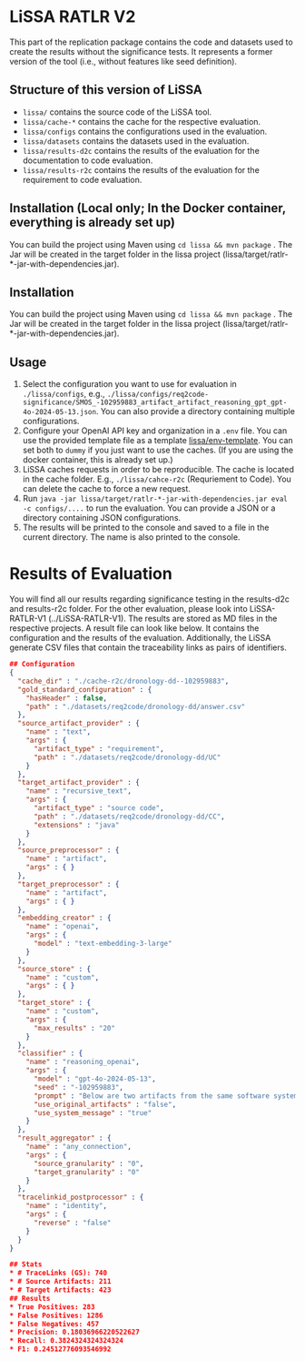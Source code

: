 # LiSSA RATLR V2
This part of the replication package contains the code and datasets used to create the results without the significance tests. It represents a former version of the tool (i.e., without features like seed definition).

## Structure of this version of LiSSA
* `lissa/` contains the source code of the LiSSA tool.
* `lissa/cache-*` contains the cache for the respective evaluation.
* `lissa/configs` contains the configurations used in the evaluation.
* `lissa/datasets` contains the datasets used in the evaluation.
* `lissa/results-d2c` contains the results of the evaluation for the documentation to code evaluation.
* `lissa/results-r2c` contains the results of the evaluation for the requirement to code evaluation.


## Installation (Local only; In the Docker container, everything is already set up)
You can build the project using Maven using `cd lissa && mvn package` . The Jar will be created in the target folder in the lissa project (lissa/target/ratlr-*-jar-with-dependencies.jar).

## Installation
You can build the project using Maven using `cd lissa && mvn package` . The Jar will be created in the target folder in the lissa project (lissa/target/ratlr-*-jar-with-dependencies.jar).

## Usage
1. Select the configuration you want to use for evaluation in `./lissa/configs`, e.g., `./lissa/configs/req2code-significance/SMOS_-102959883_artifact_artifact_reasoning_gpt_gpt-4o-2024-05-13.json`. You can also provide a directory containing multiple configurations.
2. Configure your OpenAI API key and organization in a `.env` file. You can use the provided template file as a template [lissa/env-template](./lissa/env-template). You can set both to `dummy` if you just want to use the caches. (If you are using the docker container, this is already set up.)
3. LiSSA caches requests in order to be reproducible. The cache is located in the cache folder. E.g., `./lissa/cahce-r2c` (Requriement to Code). You can delete the cache to force a new request.
4. Run `java -jar lissa/target/ratlr-*-jar-with-dependencies.jar eval -c configs/....` to run the evaluation. You can provide a JSON or a directory containing JSON configurations.
5. The results will be printed to the console and saved to a file in the current directory. The name is also printed to the console.

# Results of Evaluation
You will find all our results regarding significance testing in the results-d2c and results-r2c folder.
For the other evaluation, please look into LiSSA-RATLR-V1 (../LiSSA-RATLR-V1).
The results are stored as MD files in the respective projects.
A result file can look like below.
It contains the configuration and the results of the evaluation.
Additionally, the LiSSA generate CSV files that contain the traceability links as pairs of identifiers.

```json
## Configuration
{
  "cache_dir" : "./cache-r2c/dronology-dd--102959883",
  "gold_standard_configuration" : {
    "hasHeader" : false,
    "path" : "./datasets/req2code/dronology-dd/answer.csv"
  },
  "source_artifact_provider" : {
    "name" : "text",
    "args" : {
      "artifact_type" : "requirement",
      "path" : "./datasets/req2code/dronology-dd/UC"
    }
  },
  "target_artifact_provider" : {
    "name" : "recursive_text",
    "args" : {
      "artifact_type" : "source code",
      "path" : "./datasets/req2code/dronology-dd/CC",
      "extensions" : "java"
    }
  },
  "source_preprocessor" : {
    "name" : "artifact",
    "args" : { }
  },
  "target_preprocessor" : {
    "name" : "artifact",
    "args" : { }
  },
  "embedding_creator" : {
    "name" : "openai",
    "args" : {
      "model" : "text-embedding-3-large"
    }
  },
  "source_store" : {
    "name" : "custom",
    "args" : { }
  },
  "target_store" : {
    "name" : "custom",
    "args" : {
      "max_results" : "20"
    }
  },
  "classifier" : {
    "name" : "reasoning_openai",
    "args" : {
      "model" : "gpt-4o-2024-05-13",
      "seed" : "-102959883",
      "prompt" : "Below are two artifacts from the same software system. Is there a traceability link between (1) and (2)? Give your reasoning and then answer with 'yes' or 'no' enclosed in <trace> </trace>.\n (1) {source_type}: '''{source_content}''' \n (2) {target_type}: '''{target_content}''' ",
      "use_original_artifacts" : "false",
      "use_system_message" : "true"
    }
  },
  "result_aggregator" : {
    "name" : "any_connection",
    "args" : {
      "source_granularity" : "0",
      "target_granularity" : "0"
    }
  },
  "tracelinkid_postprocessor" : {
    "name" : "identity",
    "args" : {
      "reverse" : "false"
    }
  }
}

## Stats
* # TraceLinks (GS): 740
* # Source Artifacts: 211
* # Target Artifacts: 423
## Results
* True Positives: 283
* False Positives: 1286
* False Negatives: 457
* Precision: 0.18036966220522627
* Recall: 0.3824324324324324
* F1: 0.24512776093546992
````
